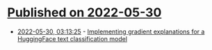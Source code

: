 # [Published on 2022-05-30](index.md)

* [2022-05-30, 03:13:25](https://news.ycombinator.com/item?id=31555145) - [Implementing gradient explanations for a HuggingFace text classification model](https://victordibia.com/blog/explain-bert-classification/)
